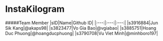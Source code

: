 # InstaKilogram
#####Team Member
|sID|Name|Github ID|
|:---:|:---:|:---:|
|s3916884|Jun Sik Kang|@akaps98|
|s3823477|Vo Gia Bao|@vgiabao|
|s3885751|Hoang Duc Phuong|@hoangducphuong|
|s3790708|Vu Viet Minh|@minhboro197|
